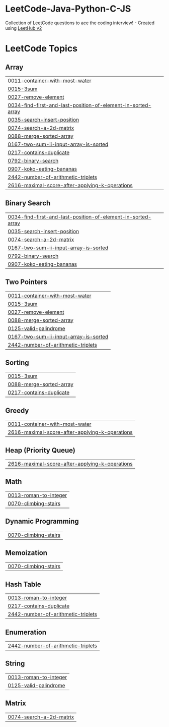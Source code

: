 # LeetCode-Java-Python-C-JS
Collection of LeetCode questions to ace the coding interview! - Created using [LeetHub v2](https://github.com/arunbhardwaj/LeetHub-2.0)

<!---LeetCode Topics Start-->
# LeetCode Topics
## Array
|  |
| ------- |
| [0011-container-with-most-water](https://github.com/mayuriswan/LeetCode-Java-Python-C-JS/tree/master/0011-container-with-most-water) |
| [0015-3sum](https://github.com/mayuriswan/LeetCode-Java-Python-C-JS/tree/master/0015-3sum) |
| [0027-remove-element](https://github.com/mayuriswan/LeetCode-Java-Python-C-JS/tree/master/0027-remove-element) |
| [0034-find-first-and-last-position-of-element-in-sorted-array](https://github.com/mayuriswan/LeetCode-Java-Python-C-JS/tree/master/0034-find-first-and-last-position-of-element-in-sorted-array) |
| [0035-search-insert-position](https://github.com/mayuriswan/LeetCode-Java-Python-C-JS/tree/master/0035-search-insert-position) |
| [0074-search-a-2d-matrix](https://github.com/mayuriswan/LeetCode-Java-Python-C-JS/tree/master/0074-search-a-2d-matrix) |
| [0088-merge-sorted-array](https://github.com/mayuriswan/LeetCode-Java-Python-C-JS/tree/master/0088-merge-sorted-array) |
| [0167-two-sum-ii-input-array-is-sorted](https://github.com/mayuriswan/LeetCode-Java-Python-C-JS/tree/master/0167-two-sum-ii-input-array-is-sorted) |
| [0217-contains-duplicate](https://github.com/mayuriswan/LeetCode-Java-Python-C-JS/tree/master/0217-contains-duplicate) |
| [0792-binary-search](https://github.com/mayuriswan/LeetCode-Java-Python-C-JS/tree/master/0792-binary-search) |
| [0907-koko-eating-bananas](https://github.com/mayuriswan/LeetCode-Java-Python-C-JS/tree/master/0907-koko-eating-bananas) |
| [2442-number-of-arithmetic-triplets](https://github.com/mayuriswan/LeetCode-Java-Python-C-JS/tree/master/2442-number-of-arithmetic-triplets) |
| [2616-maximal-score-after-applying-k-operations](https://github.com/mayuriswan/LeetCode-Java-Python-C-JS/tree/master/2616-maximal-score-after-applying-k-operations) |
## Binary Search
|  |
| ------- |
| [0034-find-first-and-last-position-of-element-in-sorted-array](https://github.com/mayuriswan/LeetCode-Java-Python-C-JS/tree/master/0034-find-first-and-last-position-of-element-in-sorted-array) |
| [0035-search-insert-position](https://github.com/mayuriswan/LeetCode-Java-Python-C-JS/tree/master/0035-search-insert-position) |
| [0074-search-a-2d-matrix](https://github.com/mayuriswan/LeetCode-Java-Python-C-JS/tree/master/0074-search-a-2d-matrix) |
| [0167-two-sum-ii-input-array-is-sorted](https://github.com/mayuriswan/LeetCode-Java-Python-C-JS/tree/master/0167-two-sum-ii-input-array-is-sorted) |
| [0792-binary-search](https://github.com/mayuriswan/LeetCode-Java-Python-C-JS/tree/master/0792-binary-search) |
| [0907-koko-eating-bananas](https://github.com/mayuriswan/LeetCode-Java-Python-C-JS/tree/master/0907-koko-eating-bananas) |
## Two Pointers
|  |
| ------- |
| [0011-container-with-most-water](https://github.com/mayuriswan/LeetCode-Java-Python-C-JS/tree/master/0011-container-with-most-water) |
| [0015-3sum](https://github.com/mayuriswan/LeetCode-Java-Python-C-JS/tree/master/0015-3sum) |
| [0027-remove-element](https://github.com/mayuriswan/LeetCode-Java-Python-C-JS/tree/master/0027-remove-element) |
| [0088-merge-sorted-array](https://github.com/mayuriswan/LeetCode-Java-Python-C-JS/tree/master/0088-merge-sorted-array) |
| [0125-valid-palindrome](https://github.com/mayuriswan/LeetCode-Java-Python-C-JS/tree/master/0125-valid-palindrome) |
| [0167-two-sum-ii-input-array-is-sorted](https://github.com/mayuriswan/LeetCode-Java-Python-C-JS/tree/master/0167-two-sum-ii-input-array-is-sorted) |
| [2442-number-of-arithmetic-triplets](https://github.com/mayuriswan/LeetCode-Java-Python-C-JS/tree/master/2442-number-of-arithmetic-triplets) |
## Sorting
|  |
| ------- |
| [0015-3sum](https://github.com/mayuriswan/LeetCode-Java-Python-C-JS/tree/master/0015-3sum) |
| [0088-merge-sorted-array](https://github.com/mayuriswan/LeetCode-Java-Python-C-JS/tree/master/0088-merge-sorted-array) |
| [0217-contains-duplicate](https://github.com/mayuriswan/LeetCode-Java-Python-C-JS/tree/master/0217-contains-duplicate) |
## Greedy
|  |
| ------- |
| [0011-container-with-most-water](https://github.com/mayuriswan/LeetCode-Java-Python-C-JS/tree/master/0011-container-with-most-water) |
| [2616-maximal-score-after-applying-k-operations](https://github.com/mayuriswan/LeetCode-Java-Python-C-JS/tree/master/2616-maximal-score-after-applying-k-operations) |
## Heap (Priority Queue)
|  |
| ------- |
| [2616-maximal-score-after-applying-k-operations](https://github.com/mayuriswan/LeetCode-Java-Python-C-JS/tree/master/2616-maximal-score-after-applying-k-operations) |
## Math
|  |
| ------- |
| [0013-roman-to-integer](https://github.com/mayuriswan/LeetCode-Java-Python-C-JS/tree/master/0013-roman-to-integer) |
| [0070-climbing-stairs](https://github.com/mayuriswan/LeetCode-Java-Python-C-JS/tree/master/0070-climbing-stairs) |
## Dynamic Programming
|  |
| ------- |
| [0070-climbing-stairs](https://github.com/mayuriswan/LeetCode-Java-Python-C-JS/tree/master/0070-climbing-stairs) |
## Memoization
|  |
| ------- |
| [0070-climbing-stairs](https://github.com/mayuriswan/LeetCode-Java-Python-C-JS/tree/master/0070-climbing-stairs) |
## Hash Table
|  |
| ------- |
| [0013-roman-to-integer](https://github.com/mayuriswan/LeetCode-Java-Python-C-JS/tree/master/0013-roman-to-integer) |
| [0217-contains-duplicate](https://github.com/mayuriswan/LeetCode-Java-Python-C-JS/tree/master/0217-contains-duplicate) |
| [2442-number-of-arithmetic-triplets](https://github.com/mayuriswan/LeetCode-Java-Python-C-JS/tree/master/2442-number-of-arithmetic-triplets) |
## Enumeration
|  |
| ------- |
| [2442-number-of-arithmetic-triplets](https://github.com/mayuriswan/LeetCode-Java-Python-C-JS/tree/master/2442-number-of-arithmetic-triplets) |
## String
|  |
| ------- |
| [0013-roman-to-integer](https://github.com/mayuriswan/LeetCode-Java-Python-C-JS/tree/master/0013-roman-to-integer) |
| [0125-valid-palindrome](https://github.com/mayuriswan/LeetCode-Java-Python-C-JS/tree/master/0125-valid-palindrome) |
## Matrix
|  |
| ------- |
| [0074-search-a-2d-matrix](https://github.com/mayuriswan/LeetCode-Java-Python-C-JS/tree/master/0074-search-a-2d-matrix) |
<!---LeetCode Topics End-->